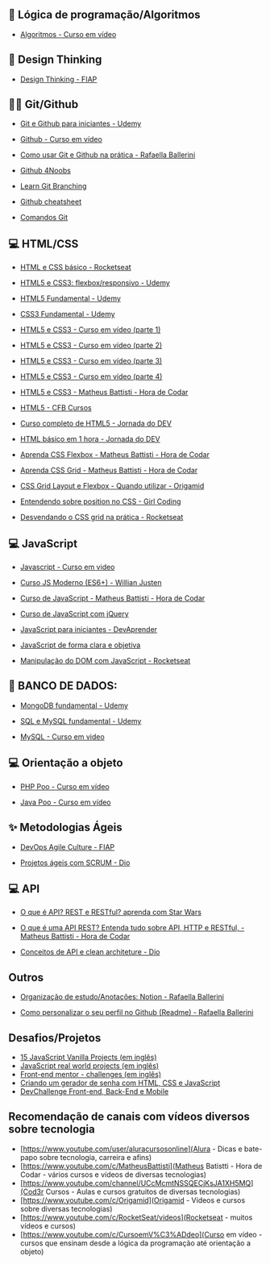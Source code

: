 ## 🧮 Lógica de programação/Algoritmos
- [Algoritmos - Curso em vídeo](https://www.cursoemvideo.com/curso/curso-de-algoritmo/)

##

## 🎨 Design Thinking
- [Design Thinking - FIAP](https://www.eucapacito.com.br/curso-ec/design-thinking/)

##

## 🐱‍💻 Git/Github
- [Git e Github para iniciantes - Udemy](https://www.udemy.com/course/git-e-github-para-iniciantes/learn/lecture/5120522#overview)

- [Github - Curso em vídeo](https://www.cursoemvideo.com/curso/curso-de-git-e-github/)
- [Como usar Git e Github na prática - Rafaella Ballerini](https://www.youtube.com/watch?v=UBAX-13g8OM&ab_channel=RafaellaBallerini)
- [Github 4Noobs](https://github.com/DanielHe4rt/git4noobs)
- [Learn Git Branching](https://learngitbranching.js.org/?locale=pt_BR)
- [Github cheatsheet](https://training.github.com/downloads/pt_BR/github-git-cheat-sheet.pdf)
- [Comandos Git](https://github.com/theandersonn/comandos-git)

##

## 💻 HTML/CSS
- [HTML e CSS básico - Rocketseat](https://app.rocketseat.com.br/node/o-guia-estelar-de-html)
- [HTML5 e CSS3: flexbox/responsivo - Udemy](https://www.udemy.com/course/html5-e-css3-crie-seu-primeiro-site-inclui-flexbox/)
- [HTML5 Fundamental - Udemy](https://www.udemy.com/course/html5-fundamental-o-seu-primeiro-passo-na-web/)
- [CSS3 Fundamental - Udemy](https://www.udemy.com/course/css3-fundamental-estilize-seus-projetos-web/)

- [HTML5 e CSS3 - Curso em vídeo (parte 1)](https://www.cursoemvideo.com/curso/html5-css3-modulo1/)
- [HTML5 e CSS3 - Curso em vídeo (parte 2)](https://www.cursoemvideo.com/curso/curso-html5-e-css3-modulo-2-de-5-40-horas/)
- [HTML5 e CSS3 - Curso em vídeo (parte 3)](https://www.cursoemvideo.com/curso/curso-html5-e-css3-modulo-3-de-5-40-horas/)
- [HTML5 e CSS3 - Curso em vídeo (parte 4)](https://www.cursoemvideo.com/curso/curso-html5-e-css3-modulo-4-de-5-40-horas/)

- [HTML5 e CSS3 - Matheus Battisti - Hora de Codar](https://www.youtube.com/watch?v=3a9Qd026DOI&list=PLnDvRpP8Bnez2LJGshXKtid2f-aUkFOqM&ab_channel=MatheusBattisti-HoradeCodar)
- [HTML5 - CFB Cursos](https://www.youtube.com/playlist?list=PLx4x_zx8csUiVHRDO_7qhOaeNrrQ5uU8c)
- [Curso completo de HTML5 - Jornada do DEV](https://jornadadodev.com.br/cursos/curso-completo-de-html5?utm_source=facebook&utm_campaign=desenvolvimento_web&utm_medium=grupos&utm_content=curso-completo-de-html-5)
- [HTML básico em 1 hora - Jornada do DEV](https://jornadadodev.com.br/cursos/aprenda-html-em-1-hora?utm_source=facebook&utm_campaign=desenvolvimento_web&utm_medium=grupos&utm_content=aprenda-html-em-1-hora)

- [Aprenda CSS Flexbox - Matheus Battisti - Hora de Codar](https://www.youtube.com/watch?v=P9TrFDNwor4&ab_channel=MatheusBattisti-HoradeCodar)

- [Aprenda CSS Grid - Matheus Battisti - Hora de Codar](https://www.youtube.com/watch?v=8VapN6x897U&ab_channel=MatheusBattisti-HoradeCodar)

- [CSS Grid Layout e Flexbox - Quando utilizar - Origamid](https://www.youtube.com/watch?v=x-4z_u8LcGc&t=1s&ab_channel=Origamid)

- [Entendendo sobre position no CSS - Girl Coding](https://www.youtube.com/watch?v=Y7NeqpwLM2g&ab_channel=GirlCoding)
- [Desvendando o CSS grid na prática - Rocketseat](https://www.youtube.com/watch?v=HN1UjzRSdBk&ab_channel=Rocketseat)

##

## 💻 JavaScript
- [Javascript - Curso em video](https://www.cursoemvideo.com/curso/javascript/)

- [Curso JS Moderno (ES6+) - Willian Justen](https://www.youtube.com/playlist?list=PLlAbYrWSYTiPQ1BE8klOtheBC0mtL3hEi)

- [Curso de JavaScript - Matheus Battisti - Hora de Codar](https://www.youtube.com/watch?v=TkD0QMyBa28&list=PLnDvRpP8BneysKU8KivhnrVaKpILD3gZ6&ab_channel=MatheusBattisti-HoradeCodar)

- [Curso de JavaScript com jQuery](https://jornadadodev.com.br/cursos/curso-completo-de-javascript?utm_source=facebook&utm_campaign=desenvolvimento_web&utm_medium=grupos&utm_content=curso-completo-de-javascript)

- [JavaScript para iniciantes - DevAprender](https://www.youtube.com/watch?v=i6Oi-YtXnAU&ab_channel=DevAprender)

- [JavaScript de forma clara e objetiva](https://www.youtube.com/playlist?list=PLx4x_zx8csUj3IbPQ4_X5jis_SkCol3eC)

- [Manipulação do DOM com JavaScript - Rocketseat](https://www.youtube.com/watch?v=UftSB4DaRU4&ab_channel=Rocketseat)

##

## 💾 BANCO DE DADOS:
- [MongoDB fundamental - Udemy](https://www.udemy.com/course/mongodb-fundamental-aprenda-o-basico-de-nosql/)

- [SQL e MySQL fundamental - Udemy](https://www.udemy.com/course/sql-e-mysql-fundamental-aprenda-tudo-sobre-crud-e-joins/)

- [MySQL - Curso em video](https://www.cursoemvideo.com/curso/mysql/)

##

## 💻 Orientação a objeto
- [PHP Poo - Curso em vídeo](https://www.cursoemvideo.com/curso/php-poo/)

- [Java Poo - Curso em vídeo](https://www.cursoemvideo.com/curso/java-poo/)

##

## ✨ Metodologias Ágeis
- [DevOps Agile Culture - FIAP](https://www.eucapacito.com.br/curso-ec/devops-agile-culture/)

- [Projetos ágeis com SCRUM - Dio](https://web.dio.me/course/projetos-ageis-com-scrum/learning/b042c153-fd80-469c-808a-f374629ea634/?back=/browse)

##

## 💻 API
- [O que é API? REST e RESTful? aprenda com Star Wars](https://www.youtube.com/watch?v=tPbK3eOJLXQ&ab_channel=JamiltonDamasceno)

- [O que é uma API REST? Entenda tudo sobre API, HTTP e RESTful, - Matheus Battisti - Hora de Codar](https://www.youtube.com/watch?v=9SbUPqKEWcY&list=PLnDvRpP8Bnezalesxa3xu2yt-zWpsSkhu&ab_channel=MatheusBattisti-HoradeCodar)
 
- [Conceitos de API e clean architeture - Dio](https://web.dio.me/course/introducao-aos-conceitos-de-api-e-clean-architecture/learning/577d2f85-ec84-4204-a4b6-249a9ea08b18/?back=/browse)

##

## Outros
- [Organização de estudo/Anotações: Notion - Rafaella Ballerini](https://www.youtube.com/watch?v=weRgbHstLw8&t=973s&ab_channel=RafaellaBallerini)

- [Como personalizar o seu perfil no Github (Readme) - Rafaella Ballerini](https://www.youtube.com/watch?v=TsaLQAetPLU&ab_channel=RafaellaBallerini)

##

## Desafios/Projetos
- [15 JavaScript Vanilla Projects (em inglês)](https://www.youtube.com/watch?v=3PHXvlpOkf4&ab_channel=freeCodeCamp.org)
- [JavaScript real world projects (em inglês)](https://www.youtube.com/playlist?list=PLajjpPyc2dmbt0KebBvT9VQV8y2R_IO7j)
- [Front-end mentor - challenges (em inglês)](https://www.frontendmentor.io/challenges)
- [Criando um gerador de senha com HTML, CSS e JavaScript](https://www.youtube.com/watch?v=i6t2jaRxos4&ab_channel=Sujeitoprogramador)
- [DevChallenge Front-end, Back-End e Mobile](https://devchallenge.vercel.app/)

##

## Recomendação de canais com vídeos diversos sobre tecnologia
- [https://www.youtube.com/user/aluracursosonline](Alura - Dicas e bate-papo sobre tecnologia, carreira e afins)
- [https://www.youtube.com/c/MatheusBattisti](Matheus Batistti - Hora de Codar - vários cursos e vídeos de diversas tecnologias)
- [https://www.youtube.com/channel/UCcMcmtNSSQECjKsJA1XH5MQ](Cod3r Cursos - Aulas e cursos gratuitos de diversas tecnologias)
- [https://www.youtube.com/c/Origamid](Origamid - Vídeos e cursos sobre diversas tecnologias)
- [https://www.youtube.com/c/RocketSeat/videos](Rocketseat - muitos vídeos e cursos)
- [https://www.youtube.com/c/CursoemV%C3%ADdeo](Curso em vídeo - cursos que ensinam desde a lógica da programação até orientação a objeto)
